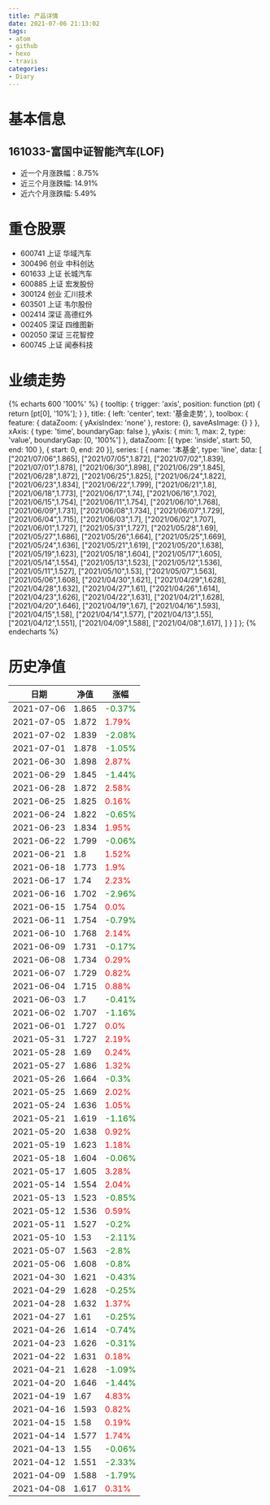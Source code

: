 ```yaml
---
title: 产品详情
date: 2021-07-06 21:13:02
tags:
- atom
- github
- hexo
- travis
categories:
- Diary
---
```


# 基本信息
## 161033-富国中证智能汽车(LOF)
- 近一个月涨跌幅：8.75%
- 近三个月涨跌幅: 14.91%
- 近六个月涨跌幅: 5.49%

# 重仓股票
- 600741 上证 华域汽车
- 300496 创业 中科创达
- 601633 上证 长城汽车
- 600885 上证 宏发股份
- 300124 创业 汇川技术
- 603501 上证 韦尔股份
- 002414 深证 高德红外
- 002405 深证 四维图新
- 002050 深证 三花智控
- 600745 上证 闻泰科技
# 业绩走势

{% echarts 600 '100%' %}
{
  tooltip: {
        trigger: 'axis',
        position: function (pt) {
            return [pt[0], '10%'];
        }
    },
    title: {
        left: 'center',
        text: '基金走势',
    },
    toolbox: {
        feature: {
            dataZoom: {
                yAxisIndex: 'none'
            },
            restore: {},
            saveAsImage: {}
        }
    },
    xAxis: {
        type: 'time',
        boundaryGap: false
    },
    yAxis: {
        min: 1,
        max: 2,
        type: 'value',
        boundaryGap: [0, '100%']
    },
    dataZoom: [{
        type: 'inside',
        start: 50,
        end: 100
    }, {
        start: 0,
        end: 20
    }],
    series: [
        {
            name: '本基金',
            type: 'line',
            data: [
["2021/07/06",1.865],
["2021/07/05",1.872],
["2021/07/02",1.839],
["2021/07/01",1.878],
["2021/06/30",1.898],
["2021/06/29",1.845],
["2021/06/28",1.872],
["2021/06/25",1.825],
["2021/06/24",1.822],
["2021/06/23",1.834],
["2021/06/22",1.799],
["2021/06/21",1.8],
["2021/06/18",1.773],
["2021/06/17",1.74],
["2021/06/16",1.702],
["2021/06/15",1.754],
["2021/06/11",1.754],
["2021/06/10",1.768],
["2021/06/09",1.731],
["2021/06/08",1.734],
["2021/06/07",1.729],
["2021/06/04",1.715],
["2021/06/03",1.7],
["2021/06/02",1.707],
["2021/06/01",1.727],
["2021/05/31",1.727],
["2021/05/28",1.69],
["2021/05/27",1.686],
["2021/05/26",1.664],
["2021/05/25",1.669],
["2021/05/24",1.636],
["2021/05/21",1.619],
["2021/05/20",1.638],
["2021/05/19",1.623],
["2021/05/18",1.604],
["2021/05/17",1.605],
["2021/05/14",1.554],
["2021/05/13",1.523],
["2021/05/12",1.536],
["2021/05/11",1.527],
["2021/05/10",1.53],
["2021/05/07",1.563],
["2021/05/06",1.608],
["2021/04/30",1.621],
["2021/04/29",1.628],
["2021/04/28",1.632],
["2021/04/27",1.61],
["2021/04/26",1.614],
["2021/04/23",1.626],
["2021/04/22",1.631],
["2021/04/21",1.628],
["2021/04/20",1.646],
["2021/04/19",1.67],
["2021/04/16",1.593],
["2021/04/15",1.58],
["2021/04/14",1.577],
["2021/04/13",1.55],
["2021/04/12",1.551],
["2021/04/09",1.588],
["2021/04/08",1.617],
]
        }
    ]
};
{% endecharts %}

# 历史净值

| 日期 | 净值 | 涨幅 |
| --- | --- | --- |
|2021-07-06|1.865|<font color=green>-0.37%</font>|
|2021-07-05|1.872|<font color=red>1.79%</font>|
|2021-07-02|1.839|<font color=green>-2.08%</font>|
|2021-07-01|1.878|<font color=green>-1.05%</font>|
|2021-06-30|1.898|<font color=red>2.87%</font>|
|2021-06-29|1.845|<font color=green>-1.44%</font>|
|2021-06-28|1.872|<font color=red>2.58%</font>|
|2021-06-25|1.825|<font color=red>0.16%</font>|
|2021-06-24|1.822|<font color=green>-0.65%</font>|
|2021-06-23|1.834|<font color=red>1.95%</font>|
|2021-06-22|1.799|<font color=green>-0.06%</font>|
|2021-06-21|1.8|<font color=red>1.52%</font>|
|2021-06-18|1.773|<font color=red>1.9%</font>|
|2021-06-17|1.74|<font color=red>2.23%</font>|
|2021-06-16|1.702|<font color=green>-2.96%</font>|
|2021-06-15|1.754|<font color=red>0.0%</font>|
|2021-06-11|1.754|<font color=green>-0.79%</font>|
|2021-06-10|1.768|<font color=red>2.14%</font>|
|2021-06-09|1.731|<font color=green>-0.17%</font>|
|2021-06-08|1.734|<font color=red>0.29%</font>|
|2021-06-07|1.729|<font color=red>0.82%</font>|
|2021-06-04|1.715|<font color=red>0.88%</font>|
|2021-06-03|1.7|<font color=green>-0.41%</font>|
|2021-06-02|1.707|<font color=green>-1.16%</font>|
|2021-06-01|1.727|<font color=red>0.0%</font>|
|2021-05-31|1.727|<font color=red>2.19%</font>|
|2021-05-28|1.69|<font color=red>0.24%</font>|
|2021-05-27|1.686|<font color=red>1.32%</font>|
|2021-05-26|1.664|<font color=green>-0.3%</font>|
|2021-05-25|1.669|<font color=red>2.02%</font>|
|2021-05-24|1.636|<font color=red>1.05%</font>|
|2021-05-21|1.619|<font color=green>-1.16%</font>|
|2021-05-20|1.638|<font color=red>0.92%</font>|
|2021-05-19|1.623|<font color=red>1.18%</font>|
|2021-05-18|1.604|<font color=green>-0.06%</font>|
|2021-05-17|1.605|<font color=red>3.28%</font>|
|2021-05-14|1.554|<font color=red>2.04%</font>|
|2021-05-13|1.523|<font color=green>-0.85%</font>|
|2021-05-12|1.536|<font color=red>0.59%</font>|
|2021-05-11|1.527|<font color=green>-0.2%</font>|
|2021-05-10|1.53|<font color=green>-2.11%</font>|
|2021-05-07|1.563|<font color=green>-2.8%</font>|
|2021-05-06|1.608|<font color=green>-0.8%</font>|
|2021-04-30|1.621|<font color=green>-0.43%</font>|
|2021-04-29|1.628|<font color=green>-0.25%</font>|
|2021-04-28|1.632|<font color=red>1.37%</font>|
|2021-04-27|1.61|<font color=green>-0.25%</font>|
|2021-04-26|1.614|<font color=green>-0.74%</font>|
|2021-04-23|1.626|<font color=green>-0.31%</font>|
|2021-04-22|1.631|<font color=red>0.18%</font>|
|2021-04-21|1.628|<font color=green>-1.09%</font>|
|2021-04-20|1.646|<font color=green>-1.44%</font>|
|2021-04-19|1.67|<font color=red>4.83%</font>|
|2021-04-16|1.593|<font color=red>0.82%</font>|
|2021-04-15|1.58|<font color=red>0.19%</font>|
|2021-04-14|1.577|<font color=red>1.74%</font>|
|2021-04-13|1.55|<font color=green>-0.06%</font>|
|2021-04-12|1.551|<font color=green>-2.33%</font>|
|2021-04-09|1.588|<font color=green>-1.79%</font>|
|2021-04-08|1.617|<font color=red>0.31%</font>|
